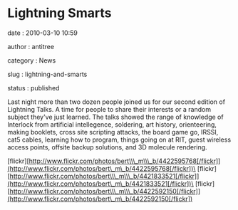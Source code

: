 Lightning Smarts
================

date
:   2010-03-10 10:59

author
:   antitree

category
:   News

slug
:   lightning-and-smarts

status
:   published

Last night more than two dozen people joined us for our second edition
of Lightning Talks. A time for people to share their interests or a
random subject they've just learned. The talks showed the range of
knowledge of Interlock from artificial intellegence, soldering, art
history, orienteering, making booklets, cross site scripting attacks,
the board game go, IRSSI, cat5 cables, learning how to program, things
going on at RIT, guest wireless access points, offsite backup solutions,
and 3D molecule rendering.

[flickr][http://www.flickr.com/photos/bert\\\_m\\\_b/4422595768[/flickr]](http://www.flickr.com/photos/bert\_m\_b/4422595768[/flickr])\
[flickr][http://www.flickr.com/photos/bert\\\_m\\\_b/4421833521[/flickr]](http://www.flickr.com/photos/bert\_m\_b/4421833521[/flickr])\
[flickr][http://www.flickr.com/photos/bert\\\_m\\\_b/4422592150[/flickr]](http://www.flickr.com/photos/bert\_m\_b/4422592150[/flickr])
